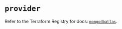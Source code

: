 # `provider`

Refer to the Terraform Registry for docs: [`mongodbatlas`](https://registry.terraform.io/providers/mongodb/mongodbatlas/1.38.0/docs).
